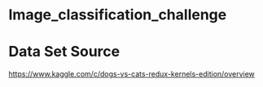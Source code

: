 # Image_classification_challenge

# Data Set Source
https://www.kaggle.com/c/dogs-vs-cats-redux-kernels-edition/overview

